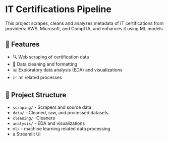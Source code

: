 # IT Certifications Pipeline

This project scrapes, cleans and analyzes metadata of IT certifications from providers: AWS, Microsoft, and CompTIA, and enhances it using ML models.

## 📌 Features

- 🔍 Web scraping of certification data
- 🧹 Data cleaning and formatting
- 📊 Exploratory data analysis (EDA) and visualizations
- 📈 ml related processes

## 📁 Project Structure

- `scraping/` - Scrapers and source data
- `data/` - Cleaned, raw, and processed datasets
- `cleaning/` -Cleaners 
- `analysis/` - EDA and visualizations
- `ml/` - machine learning related data processing
- a Streamlit UI
